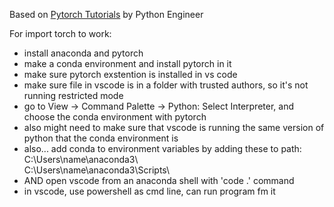 Based on [Pytorch Tutorials](https://www.youtube.com/watch?v=EMXfZB8FVUA&list=PLqnslRFeH2UrcDBWF5mfPGpqQDSta6VK4&index=1) by Python Engineer


For import torch to work:
- install anaconda and pytorch
- make a conda environment and install pytorch in it 
- make sure pytorch exstention is installed in vs code
- make sure file in vscode is in a folder with trusted 
    authors, so it's not running restricted mode
- go to View -> Command Palette -> Python: Select Interpreter,
    and choose the conda environment with pytorch
- also might need to make sure that vscode is running the
    same version of python that the conda environment is
- also... add conda to environment variables by adding these to path:<br />
    C:\Users\name\anaconda3\ <br />
    C:\Users\name\anaconda3\Scripts\
- AND open vscode from an anaconda shell with 'code .' command
- in vscode, use powershell as cmd line, can run program fm it
